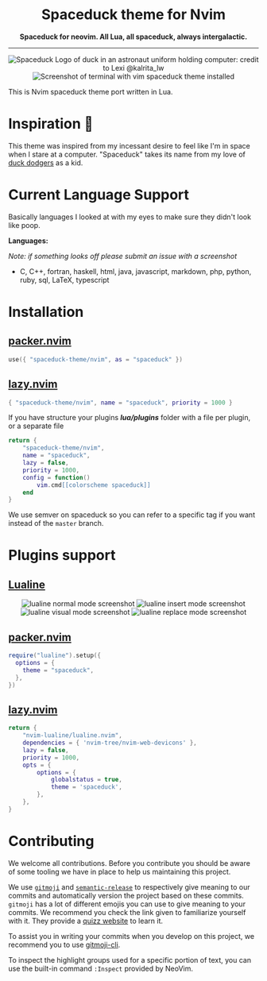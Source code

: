 <div align="center">
	<h1>Spaceduck theme for Nvim</h1>
	<strong>Spaceduck for neovim. All Lua, all spaceduck, always intergalactic.</strong>
</div>

<hr>

<center>
  <img  src="https://github.com/pineapplegiant/spaceduck-terminal/blob/main/img/banner.png?raw=true" alt="Spaceduck Logo of duck in an astronaut uniform holding computer: credit to Lexi @kalrita_lw">
</center>

<center>
  <img  src="https://github.com/pineapplegiant/spaceduck-terminal/blob/main/img/screenshot.png?raw=true" alt="Screenshot of terminal with vim spaceduck theme installed">
</center>

This is Nvim spaceduck theme port written in Lua.

# Inspiration 💭

This theme was inspired from my incessant desire to feel like I'm in space when I stare at a computer.
"Spaceduck" takes its name from my love of [duck dodgers](https://m.media-amazon.com/images/M/MV5BNDY2YjgyZGMtMWY2Zi00ZmQ5LTg0YjgtNjYyMGNkMTMzNWU1XkEyXkFqcGdeQXVyMzM4NjcxOTc@._V1_.jpg) as a kid.

# Current Language Support

Basically languages I looked at with my eyes to make sure they didn't look like poop.

**Languages:**

_Note: if something looks off please submit an issue with a screenshot_

- C, C++, fortran, haskell, html, java, javascript, markdown, php, python, ruby, sql, LaTeX, typescript

# Installation

## [packer.nvim](https://github.com/wbthomason/packer.nvim)

```lua
use({ "spaceduck-theme/nvim", as = "spaceduck" })
```
## [lazy.nvim](https://github.com/folke/lazy.vim)

```lua
{ "spaceduck-theme/nvim", name = "spaceduck", priority = 1000 }
```

If you have structure your plugins ***lua/plugins*** folder with a file per plugin, or a separate file

```lua
return {
    "spaceduck-theme/nvim",
    name = "spaceduck",
    lazy = false,
    priority = 1000,
    config = function()
        vim.cmd[[colorscheme spaceduck]]
    end
}
```

We use semver on spaceduck so you can refer to a specific tag if you want instead of the `master` branch.

# Plugins support

## [Lualine](https://github.com/hoob3rt/lualine.nvim)

<center>
  <img  src="https://user-images.githubusercontent.com/32819563/111934957-16f0d780-8a88-11eb-9f33-f02c9ba364c1.png" alt="lualine normal mode screenshot">
  <img  src="https://user-images.githubusercontent.com/32819563/111934981-21ab6c80-8a88-11eb-8118-dfbc2dc3bddf.png" alt="lualine insert mode screenshot">
  <img  src="https://user-images.githubusercontent.com/32819563/111935019-325be280-8a88-11eb-9846-a2d7bfec226c.png" alt="lualine visual mode screenshot">
  <img  src="https://user-images.githubusercontent.com/32819563/111935037-3ab41d80-8a88-11eb-8797-2b6db14cbff8.png" alt="lualine replace mode screenshot">
</center>

## [packer.nvim](https://github.com/wbthomason/packer.nvim)

```lua
require("lualine").setup({
  options = {
    theme = "spaceduck",
  },
})
```
## [lazy.nvim](https://github.com/folke/lazy.vim)

```lua
return {
    "nvim-lualine/lualine.nvim",
    dependencies = { 'nvim-tree/nvim-web-devicons' },
    lazy = false,
    priority = 1000,
    opts = {
        options = {
            globalstatus = true,
            theme = 'spaceduck',
        },
    },
}
```

# Contributing

We welcome all contributions. Before you contribute you should be aware of some tooling we have in place to help us maintaining this project.

We use [`gitmoji`](https://gitmoji.dev/) and [`semantic-release`](https://semantic-release.gitbook.io/semantic-release/) to respectively give meaning to our commits and automatically version the project based on these commits. `gitmoji` has a lot of different emojis you can use to give meaning to your commits. We recommend you check the link given to familiarize yourself with it. They provide a [quizz website](https://gitmemoji.lalilo.com/) to learn it.

To assist you in writing your commits when you develop on this project, we recommend you to use [gitmoji-cli](https://github.com/carloscuesta/gitmoji-cli).

To inspect the highlight groups used for a specific portion of text, you can use the built-in command `:Inspect` provided by NeoVim.
